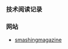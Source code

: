 ### 技术阅读记录

### 网站
- [smashingmagazine](https://www.smashingmagazine.com/2010/06/designing-the-world-of-programming-infographic/)